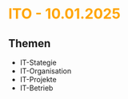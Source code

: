 # <font color = "orange">ITO - 10.01.2025</font>
## Themen
- IT-Stategie
- IT-Organisation
- IT-Projekte
- IT-Betrieb
